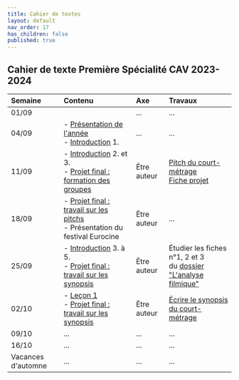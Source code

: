 ```yaml
---
title: Cahier de textes
layout: default
nav_order: 17
has_children: false
published: true
---
```

## Cahier de texte Première Spécialité CAV 2023-2024

| Semaine     | Contenu     |  Axe | Travaux |
| :------------------- | :-------------- | :-------- | :-------- |
| 01/09  |  | ...     | ...     |
| 04/09   | - [Présentation de l'année](../../docs/Présentation) <br> - [Introduction](../../docs/introduction/0-intro.html) 1.    | ...     | ...     |
| 11/09   | - [Introduction](../../docs/introduction/0-intro.html) 2. et 3.  <br> - [Projet final : formation des groupes](../../docs/projet/1-pitch.html) | Être auteur  | [Pitch du court-métrage](../../docs/Travaux/2-1-projet-pitch.html) <br> [Fiche projet](../../docs/Travaux/2-2-projet-prepa.html)     |
| 18/09   | - [Projet final : travail sur les pitchs](../../docs/projet/1-pitch.html) <br> - Présentation du festival Eurocine   | Être auteur     | ...     |
| 25/09   | - [Introduction](../../docs/introduction/0-intro.html) 3. à 5. <br> - [Projet final : travail sur les synopsis](../../docs/projet/2-0-synopsis.html)     | Être auteur     | Étudier les fiches n°1, 2 et 3 <br> du [dossier "L'analyse filmique"](../../docs/Leçon%201/L1-1-0.html)     |
| 02/10   | - [Leçon 1](../../docs/Leçon%201/L1-0.html) <br> - [Projet final : travail sur les synopsis](../../docs/projet/2-0-synopsis.html)    | Être auteur     | [Écrire le synopsis du court-métrage](../../docs/Travaux/2-3-projet-synopsis.html)  |
| 09/10   | ...     | ...     | ...     |
| 16/10   | ...     | ...     | ...     |
| Vacances d'automne | ...  | ...  | ...     |